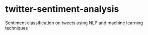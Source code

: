 # twitter-sentiment-analysis
Sentiment classification on tweets using NLP and machine learning techniques
